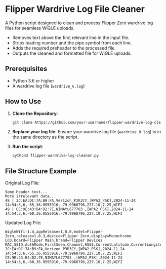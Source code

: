 # Flipper Wardrive Log File Cleaner

A Python script designed to clean and process Flipper Zero wardrive log files for seamless WiGLE uploads.

- Removes text above the first relevant line in the input file.
- Strips leading number and the pipe symbol from each line.
- Adds the required preheader to the processed file.
- Outputs the cleaned and formatted file for WiGLE uploads.

## Prerequisites

- Python 3.6 or higher
- A wardrive log file (`wardrive_0.log`)

## How to Use

1. **Clone the Repository**:
    ```bash
    git clone https://github.com/your-username/flipper-wardrive-log-cleaner.git
    ```
    
2. **Replace your log file**:
   Ensure your wardrive log file (`wardrive_0.log`) is in the same directory as the script.

3. **Run the script**:
   ```bash
   python3 flipper-wardrive-log-cleaner.py

## File Structure Example

Original Log File:
```
Some header text...
More irrelevant data...
48 | 2C:EA:DC:7A:B9:FA,Verizon_P3R3CY,[WPA2_PSK],2024-11-24 14:54:3,6,-55,36.0555916,-79.9968796,227.10,7.25,WIFI
49 | CE:9E:43:B4:D2:7E,NIMAYL677703 ,[WPA2_PSK],2024-11-24 14:54:3,6,-60,36.0555916,-79.9968796,227.10,7.25,WIFI
```
Updated Log File:
```
WigleWifi-1.4,appRelease=1.0.0,model=Flipper Zero,release=1.0.3,device=Flipper Zero,display=Monochrome LCD,board=Flipper Main,brand=Flipper Devices
MAC,SSID,AuthMode,FirstSeen,Channel,RSSI,CurrentLatitude,CurrentLongitude,AltitudeMeters,AccuracyMeters,Type
2C:EA:DC:7A:B9:FA,Verizon_P3R3CY,[WPA2_PSK],2024-11-24 14:54:3,6,-55,36.0555916,-79.9968796,227.10,7.25,WIFI
CE:9E:43:B4:D2:7E,NIMAYL677703 ,[WPA2_PSK],2024-11-24 14:54:3,6,-60,36.0555916,-79.9968796,227.10,7.25,WIFI
```

